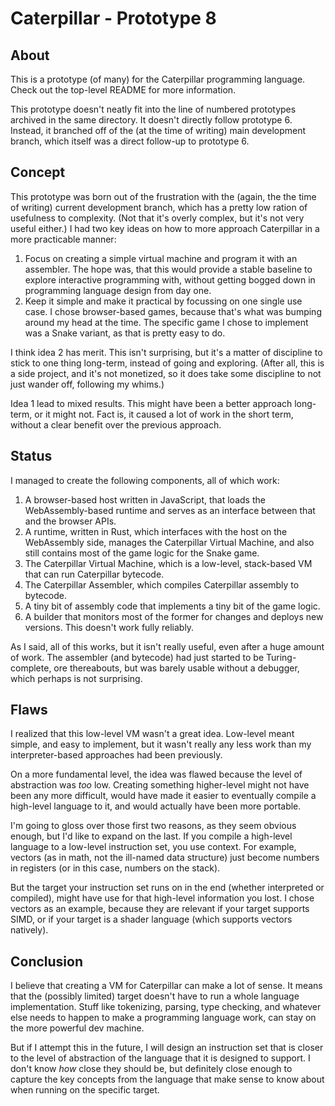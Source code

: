 # Caterpillar - Prototype 8

## About

This is a prototype (of many) for the Caterpillar programming language. Check
out the top-level README for more information.

This prototype doesn't neatly fit into the line of numbered prototypes archived
in the same directory. It doesn't directly follow prototype 6. Instead, it
branched off of the (at the time of writing) main development branch, which
itself was a direct follow-up to prototype 6.

## Concept

This prototype was born out of the frustration with the (again, the the time of
writing) current development branch, which has a pretty low ration of usefulness
to complexity. (Not that it's overly complex, but it's not very useful either.)
I had two key ideas on how to more approach Caterpillar in a more practicable
manner:

1. Focus on creating a simple virtual machine and program it with an assembler.
   The hope was, that this would provide a stable baseline to explore
   interactive programming with, without getting bogged down in programming
   language design from day one.
2. Keep it simple and make it practical by focussing on one single use case. I
   chose browser-based games, because that's what was bumping around my head at
   the time. The specific game I chose to implement was a Snake variant, as that
   is pretty easy to do.

I think idea 2 has merit. This isn't surprising, but it's a matter of discipline
to stick to one thing long-term, instead of going and exploring. (After all,
this is a side project, and it's not monetized, so it does take some discipline
to not just wander off, following my whims.)

Idea 1 lead to mixed results. This might have been a better approach long-term,
or it might not. Fact is, it caused a lot of work in the short term, without a
clear benefit over the previous approach.

## Status

I managed to create the following components, all of which work:

1. A browser-based host written in JavaScript, that loads the WebAssembly-based
   runtime and serves as an interface between that and the browser APIs.
2. A runtime, written in Rust, which interfaces with the host on the WebAssembly
   side, manages the Caterpillar Virtual Machine, and also still contains most
   of the game logic for the Snake game.
3. The Caterpillar Virtual Machine, which is a low-level, stack-based VM that
   can run Caterpillar bytecode.
4. The Caterpillar Assembler, which compiles Caterpillar assembly to bytecode.
5. A tiny bit of assembly code that implements a tiny bit of the game logic.
6. A builder that monitors most of the former for changes and deploys new
   versions. This doesn't work fully reliably.

As I said, all of this works, but it isn't really useful, even after a huge
amount of work. The assembler (and bytecode) had just started to be
Turing-complete, ore thereabouts, but was barely usable without a debugger,
which perhaps is not surprising.

## Flaws

I realized that this low-level VM wasn't a great idea. Low-level meant simple,
and easy to implement, but it wasn't really any less work than my
interpreter-based approaches had been previously.

On a more fundamental level, the idea was flawed because the level of
abstraction was _too_ low. Creating something higher-level might not have been
any more difficult, would have made it easier to eventually compile a high-level
language to it, and would actually have been more portable.

I'm going to gloss over those first two reasons, as they seem obvious enough,
but I'd like to expand on the last. If you compile a high-level language to a
low-level instruction set, you use context. For example, vectors (as in math,
not the ill-named data structure) just become numbers in registers (or in this
case, numbers on the stack).

But the target your instruction set runs on in the end (whether interpreted or
compiled), might have use for that high-level information you lost. I chose
vectors as an example, because they are relevant if your target supports SIMD,
or if your target is a shader language (which supports vectors natively).

## Conclusion

I believe that creating a VM for Caterpillar can make a lot of sense. It means
that the (possibly limited) target doesn't have to run a whole language
implementation. Stuff like tokenizing, parsing, type checking, and whatever
else needs to happen to make a programming language work, can stay on the more
powerful dev machine.

But if I attempt this in the future, I will design an instruction set that is
closer to the level of abstraction of the language that it is designed to
support. I don't know _how_ close they should be, but definitely close enough to
capture the key concepts from the language that make sense to know about when
running on the specific target.
